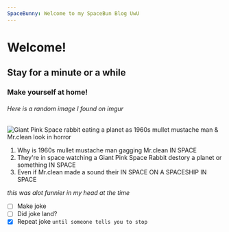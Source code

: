 ```yaml
---
SpaceBunny: Welcome to my SpaceBun Blog UwU
---
```

# Welcome!
## Stay for a minute or a while
### Make yourself at home!

###### Here is a random image I found on imgur

![Giant Pink Space rabbit eating a planet as 1960s mullet mustache man & Mr.clean look in horror](https://i.imgur.com/FFKwOAm.jpeg)

1. Why is 1960s mullet mustache man gagging Mr.clean IN SPACE
2. They're in space watching a Giant Pink Space Rabbit destory a planet or something IN SPACE
3. Even if Mr.clean made a sound their IN SPACE ON A SPACESHIP IN SPACE

*this was alot funnier in my head at the time*

- [ ] Make joke
- [ ] Did joke land?
- [x] Repeat joke ```until someone tells you to stop```
